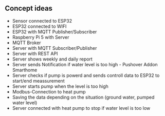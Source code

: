## Concept ideas
- Sensor connected to ESP32
- ESP32 connected to WIFI
- ESP32 with MQTT Publisher/Subscriber
- Raspberry Pi 5 with Server
- MQTT Broker
- Server with MQTT Subscriber/Publisher
- Server with REST API
- Server shows weekly and daily report
- Server sends Notification if water level is too high - Pushover Addon Smarthome  
- Server checks if pump is powerd and sends controll data to ESP32 to start/end meassurement
- Server starts pump when the level is too high
- Modbus-Connection to heat pump
- Saving the data depending on the situation (ground water, pumped water level)
- Server connected with heat pump to stop if water level is too low
